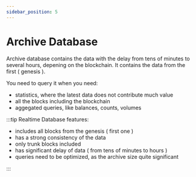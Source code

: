 ```yaml
---
sidebar_position: 5
---
```


# Archive Database

Archive database contains the data with the delay from tens of minutes to several hours,
depening on the blockchain. It contains the data from the first ( genesis ).

You need to query it when you need:

* statistics, where the latest data does not contribute much value
* all the blocks including the blockchain
* aggegated queries, like balances, counts, volumes

:::tip
Realtime Database features:

* includes all blocks from the genesis ( first one )
* has a strong consistency of the data
* only trunk blocks included
* has significant delay of data ( from tens of minutes to hours )
* queries need to be optimized, as the archive size quite significant

:::